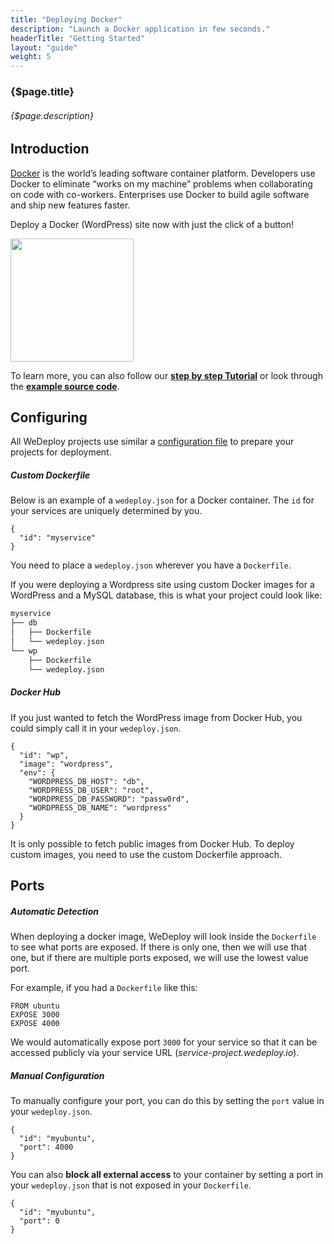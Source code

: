 ```yaml
---
title: "Deploying Docker"
description: "Launch a Docker application in few seconds."
headerTitle: "Getting Started"
layout: "guide"
weight: 5
---
```


### {$page.title}

###### {$page.description}

<article id="1">

## Introduction

[Docker](https://www.docker.com) is the world’s leading software container platform. Developers use Docker to eliminate “works on my machine” problems when collaborating on code with co-workers. Enterprises use Docker to build agile software and ship new features faster.

Deploy a Docker (WordPress) site now with just the click of a button!

<a href="https://console.wedeploy.com/deploy?repo=https://github.com/wedeploy-examples/wordpress-example" target="_blank">
  <img style="width:197px;" src="https://cdn.wedeploy.com/images/deploy.svg">
</a>

To learn more, you can also follow our **[step by step Tutorial](/tutorials/docker/)** or look through the **[example source code](https://github.com/wedeploy-examples/wordpress-example)**.

</article>

<article id="2">

## Configuring

<aside>

All WeDeploy projects use similar a [configuration file](/docs/configure/the-wedeployjson/) to prepare your projects for deployment.

</aside>

##### Custom Dockerfile

Below is an example of a `wedeploy.json` for a Docker container. The `id` for your services are uniquely determined by you.

```application/json
{
  "id": "myservice"
}
```

You need to place a `wedeploy.json` wherever you have a `Dockerfile`.

If you were deploying a Wordpress site using custom Docker images for a WordPress and a MySQL database, this is what your project could look like:

```xml
myservice
├── db
│   ├── Dockerfile
│   └── wedeploy.json
└── wp
    ├── Dockerfile
    └── wedeploy.json
```

##### Docker Hub

If you just wanted to fetch the WordPress image from Docker Hub, you could simply call it in your `wedeploy.json`.

```application/json
{
  "id": "wp",
  "image": "wordpress",
  "env": {
    "WORDPRESS_DB_HOST": "db",
    "WORDPRESS_DB_USER": "root",
    "WORDPRESS_DB_PASSWORD": "passw0rd",
    "WORDPRESS_DB_NAME": "wordpress"
  }
}
```

<aside>

It is only possible to fetch public images from Docker Hub. To deploy custom images, you need to use the custom Dockerfile approach.

</aside>

</article>

<article id="3">

## Ports

##### Automatic Detection

When deploying a docker image, WeDeploy will look inside the `Dockerfile` to see what ports are exposed. If there is only one, then we will use that one, but if there are multiple ports exposed, we will use the lowest value port.

For example, if you had a `Dockerfile` like this:

```
FROM ubuntu
EXPOSE 3000
EXPOSE 4000
```

We would automatically expose port `3000` for your service so that it can be accessed publicly via your service URL (_service-project.wedeploy.io_).

##### Manual Configuration

To manually configure your port, you can do this by setting the `port` value in your `wedeploy.json`.

```application/json
{
  "id": "myubuntu",
  "port": 4000
}
```

You can also **block all external access** to your container by setting a port in your `wedeploy.json` that is not exposed in your `Dockerfile`.

```application/json
{
  "id": "myubuntu",
  "port": 0
}
```

</article>